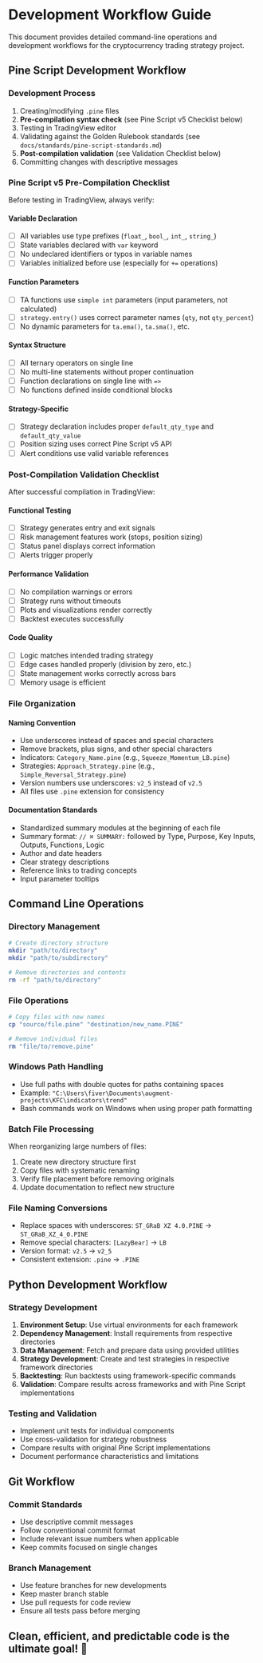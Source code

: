 # Development Workflow Guide

This document provides detailed command-line operations and development workflows for the cryptocurrency trading strategy project.

## Pine Script Development Workflow

### Development Process
1. Creating/modifying `.pine` files
2. **Pre-compilation syntax check** (see Pine Script v5 Checklist below)
3. Testing in TradingView editor
4. Validating against the Golden Rulebook standards (see `docs/standards/pine-script-standards.md`)
5. **Post-compilation validation** (see Validation Checklist below)
6. Committing changes with descriptive messages

### Pine Script v5 Pre-Compilation Checklist

Before testing in TradingView, always verify:

#### Variable Declaration
- [ ] All variables use type prefixes (`float_`, `bool_`, `int_`, `string_`)
- [ ] State variables declared with `var` keyword
- [ ] No undeclared identifiers or typos in variable names
- [ ] Variables initialized before use (especially for `+=` operations)

#### Function Parameters
- [ ] TA functions use `simple int` parameters (input parameters, not calculated)
- [ ] `strategy.entry()` uses correct parameter names (`qty`, not `qty_percent`)
- [ ] No dynamic parameters for `ta.ema()`, `ta.sma()`, etc.

#### Syntax Structure
- [ ] All ternary operators on single line
- [ ] No multi-line statements without proper continuation
- [ ] Function declarations on single line with `=>`
- [ ] No functions defined inside conditional blocks

#### Strategy-Specific
- [ ] Strategy declaration includes proper `default_qty_type` and `default_qty_value`
- [ ] Position sizing uses correct Pine Script v5 API
- [ ] Alert conditions use valid variable references

### Post-Compilation Validation Checklist

After successful compilation in TradingView:

#### Functional Testing
- [ ] Strategy generates entry and exit signals
- [ ] Risk management features work (stops, position sizing)
- [ ] Status panel displays correct information
- [ ] Alerts trigger properly

#### Performance Validation
- [ ] No compilation warnings or errors
- [ ] Strategy runs without timeouts
- [ ] Plots and visualizations render correctly
- [ ] Backtest executes successfully

#### Code Quality
- [ ] Logic matches intended trading strategy
- [ ] Edge cases handled properly (division by zero, etc.)
- [ ] State management works correctly across bars
- [ ] Memory usage is efficient

### File Organization

#### Naming Convention
- Use underscores instead of spaces and special characters
- Remove brackets, plus signs, and other special characters
- Indicators: `Category_Name.pine` (e.g., `Squeeze_Momentum_LB.pine`)
- Strategies: `Approach_Strategy.pine` (e.g., `Simple_Reversal_Strategy.pine`)
- Version numbers use underscores: `v2_5` instead of `v2.5`
- All files use `.pine` extension for consistency

#### Documentation Standards
- Standardized summary modules at the beginning of each file
- Summary format: `// ⌘ SUMMARY:` followed by Type, Purpose, Key Inputs, Outputs, Functions, Logic
- Author and date headers
- Clear strategy descriptions
- Reference links to trading concepts
- Input parameter tooltips

## Command Line Operations

### Directory Management
```bash
# Create directory structure
mkdir "path/to/directory"
mkdir "path/to/subdirectory"

# Remove directories and contents
rm -rf "path/to/directory"
```

### File Operations
```bash
# Copy files with new names
cp "source/file.pine" "destination/new_name.PINE"

# Remove individual files
rm "file/to/remove.pine"
```

### Windows Path Handling
- Use full paths with double quotes for paths containing spaces
- Example: `"C:\Users\fiver\Documents\augment-projects\KFC\indicators\trend"`
- Bash commands work on Windows when using proper path formatting

### Batch File Processing
When reorganizing large numbers of files:
1. Create new directory structure first
2. Copy files with systematic renaming
3. Verify file placement before removing originals
4. Update documentation to reflect new structure

### File Naming Conversions
- Replace spaces with underscores: `ST_GRaB XZ 4.0.PINE` → `ST_GRaB_XZ_4_0.PINE`
- Remove special characters: `[LazyBear]` → `LB`
- Version format: `v2.5` → `v2_5`
- Consistent extension: `.pine` → `.PINE`

## Python Development Workflow

### Strategy Development
1. **Environment Setup**: Use virtual environments for each framework
2. **Dependency Management**: Install requirements from respective directories
3. **Data Management**: Fetch and prepare data using provided utilities
4. **Strategy Development**: Create and test strategies in respective framework directories
5. **Backtesting**: Run backtests using framework-specific commands
6. **Validation**: Compare results across frameworks and with Pine Script implementations

### Testing and Validation
- Implement unit tests for individual components
- Use cross-validation for strategy robustness
- Compare results with original Pine Script implementations
- Document performance characteristics and limitations

## Git Workflow

### Commit Standards
- Use descriptive commit messages
- Follow conventional commit format
- Include relevant issue numbers when applicable
- Keep commits focused on single changes

### Branch Management
- Use feature branches for new developments
- Keep master branch stable
- Use pull requests for code review
- Ensure all tests pass before merging

## Clean, efficient, and predictable code is the ultimate goal! 🚀